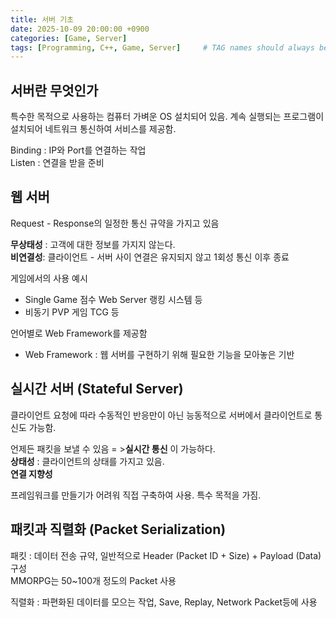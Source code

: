 ```yaml
---
title: 서버 기초
date: 2025-10-09 20:00:00 +0900
categories: [Game, Server]
tags: [Programming, C++, Game, Server]     # TAG names should always be lowercase
---
```


## 서버란 무엇인가
특수한 목적으로 사용하는 컴퓨터 가벼운 OS 설치되어 있음. 계속 실행되는 프로그램이 설치되어 네트워크 통신하여 서비스를 제공함.

Binding : IP와 Port를 연결하는 작업   
Listen : 연결을 받을 준비

## 웹 서버
Request - Response의 일정한 통신 규약을 가지고 있음    

__무상태성__ : 고객에 대한 정보를 가지지 않는다.     
__비연결성__: 클라이언트 - 서버 사이 연결은 유지되지 않고 1회성 통신 이후 종료

게임에서의 사용 예시    
- Single Game 점수 Web Server 랭킹 시스템 등     
- 비동기 PVP 게임 TCG 등      

언어별로 Web Framework를 제공함
- Web Framework : 웹 서버를 구현하기 위해 필요한 기능을 모아놓은 기반

## 실시간 서버 (Stateful Server)
클라이언트 요청에 따라 수동적인 반응만이 아닌 능동적으로 서버에서 클라이언트로 통신도 가능함.

언제든 패킷을 보낼 수 있음 = >__실시간 통신__ 이 가능하다.    
__상태성__ : 클라이언트의 상태를 가지고 있음.    
__연결 지향성__

프레임워크를 만들기가 어려워 직접 구축하여 사용. 특수 목적을 가짐. 

## 패킷과 직렬화 (Packet Serialization)
패킷 : 데이터 전송 규약, 일반적으로 Header (Packet ID + Size) + Payload (Data) 구성    
MMORPG는 50~100개 정도의 Packet 사용

직렬화 : 파편화된 데이터를 모으는 작업, Save, Replay, Network Packet등에 사용
